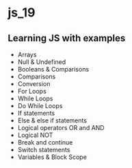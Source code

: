 # js_19

## Learning JS with examples

* Arrays
* Null & Undefined
* Booleans & Comparisons
* Comparisons
* Conversion
* For Loops
* While Loops
* Do While Loops
* If statements
* Else & else if statements
* Logical operators OR and AND
* Logical NOT
* Break and continue
* Switch statements 
* Variables & Block Scope
